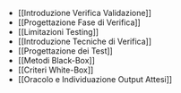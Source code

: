 - [[Introduzione Verifica Validazione]]
- [[Progettazione Fase di Verifica]]
- [[Limitazioni Testing]]
- [[Introduzione Tecniche di Verifica]]
- [[Progettazione dei Test]]
- [[Metodi Black-Box]]
- [[Criteri White-Box]]
- [[Oracolo e Individuazione Output Attesi]]